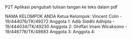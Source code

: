 P2T
Aplikasi pengubah tulisan tangan ke teks dalam pdf

NAMA KELOMPOK ANDA
Ketua Kelompok: Vincent Colin - 19/444076/TK/49272
Anggota 1: Adib Siddhi Adhipta - 19/444034/TK/49230
Anggota 2: Ghiffari Imam Wicaksono - 19/446778/TK/49883
Anggota 3:
Anggota 4:


